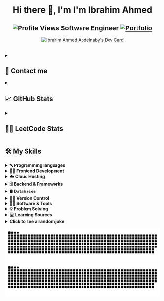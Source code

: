 <h1 align="center">Hi there 👋, I'm I'm Ibrahim Ahmed</h1>
<h2 align="center">
  <img src="https://komarev.com/ghpvc/?username=ibrahim11elian&style=for-the-badge&color=011627" alt="Profile Views" style="height:21px;">
 Software Engineer
  <a href="https://ibrahim-ahmed.netlify.app/" target="_blank">
    <img src="https://img.shields.io/badge/Portfolio-543DE0?style=for-the-badge&logo=About.me&logoColor=white" alt="Portfolio" style="height:21px;">
  </a>
</h2>

<div align="center">
  <!-- <img src="assets/coding.gif" width="40%"> -->
  <a href="https://app.daily.dev/ibrahim11ahmed"><img src="https://api.daily.dev/devcards/ce4a567f61944a2a8effdf2846c47a0b.png?r=lyz" width="400" alt="Ibrahim Ahmed Abdelnaby's Dev Card"/></a>
</div>

</br>
</br>

<details>
  <summary><h2>🤙 Contact me</h2></summary>
  <p>
    <i>You can reach out to me via</i><br>
    <a href="https://www.linkedin.com/in/ibrahim-ahmed-a8bba9196" target="_blank"><img src="https://img.shields.io/badge/linkedin-%230077B5.svg?style=for-the-badge&logo=linkedin&logoColor=white" alt="LinkedIn"></a>
    <a href="https://www.facebook.com/ibrahim11ahmed" target="_blank"><img src="https://img.shields.io/badge/Facebook-%231877F2.svg?style=for-the-badge&logo=Facebook&logoColor=white" alt="Facebook"></a>
    <a href="mailto:ibrahim11elian@gmail.com" target="_blank"><img src="https://img.shields.io/badge/Gmail-D14836?style=for-the-badge&logo=gmail&logoColor=white" alt="Gmail"></a>
    <a href="tel:+201157676284" target="_blank"><img src="https://img.shields.io/badge/WhatsApp-25D366?style=for-the-badge&logo=whatsapp&logoColor=white" alt="WhatsApp"></a>
    <a href="https://www.instagram.com/ibrahim11ahmed/" target="_blank"><img src="https://img.shields.io/badge/Instagram-%23E4405F.svg?style=for-the-badge&logo=Instagram&logoColor=white" alt="Instagram"></a>
    <a href="https://twitter.com/ibrahim11elian" target="_blank"><img src="https://img.shields.io/badge/Twitter-%231DA1F2.svg?style=for-the-badge&logo=Twitter&logoColor=white" alt="Twitter"></a>
  </p>
</details>

<details>
  <summary><h2>📈 GitHub Stats</h2></summary>
  <div align="center">
    <img src="https://streak-stats.demolab.com?user=ibrahim11elian&theme=nightowl&hide_border=true" alt="GitHub Streak" style="display: inline-block; margin-right: 20px;">
  </div>
  
  <div align="center">
    <img src="https://github-readme-stats.vercel.app/api/top-langs/?username=ibrahim11elian&theme=nightowl&hide_border=true&layout=compact&line_height=" alt="Top Languages">
  </div>

  <div align="center">
        <img src="https://github-readme-activity-graph.vercel.app/graph?username=ibrahim11elian&theme=rogue" alt="GitHub Activity Graph">
  </div>
</details>
<details>
  <summary><h2>👨‍💻 LeetCode Stats</h2></summary>
  <div align="center">
    <img src="https://leetcode.card.workers.dev/ibrahim11elian?theme=nord&font=baloo&extension=null" alt="LeetCode Stats" style="display: inline-block;">
  </div>
</details>


## 🛠️ My Skills

<details>
  <summary><strong>🔤 Programming languages</strong></summary>
  <p align="left"> 
  
  ![JavaScript](https://img.shields.io/badge/javascript-%23323330.svg?style=for-the-badge&logo=javascript&logoColor=%23F7DF1E)
  ![TypeScript](https://img.shields.io/badge/typescript-%23007ACC.svg?style=for-the-badge&logo=typescript&logoColor=white)
  ![Python](https://img.shields.io/badge/python-3670A0?style=for-the-badge&logo=python&logoColor=ffdd54)
  ![C](https://img.shields.io/badge/c-%2300599C.svg?style=for-the-badge&logo=c&logoColor=white)
  ![Java](https://img.shields.io/badge/java-%23ED8B00.svg?style=for-the-badge&logo=java&logoColor=white)
  ![C#](https://img.shields.io/badge/c%23-%23239120.svg?style=for-the-badge&logo=csharp&logoColor=white)
  
  </p>
</details>

<details>
  <summary><strong>👩‍💻 Frontend Development</strong></summary>
  <p align="left"> 
  
  ![HTML5](https://img.shields.io/badge/html5-%23E34F26.svg?style=for-the-badge&logo=html5&logoColor=white)
  ![CSS3](https://img.shields.io/badge/css3-%231572B6.svg?style=for-the-badge&logo=css3&logoColor=white)
  ![SASS](https://img.shields.io/badge/SASS-hotpink.svg?style=for-the-badge&logo=SASS&logoColor=white)
  ![Bootstrap](https://img.shields.io/badge/bootstrap-%23563D7C.svg?style=for-the-badge&logo=bootstrap&logoColor=white)
  ![React](https://img.shields.io/badge/react-%2320232a.svg?style=for-the-badge&logo=react&logoColor=%2361DAFB)
  ![Redux](https://img.shields.io/badge/redux-%23593d88.svg?style=for-the-badge&logo=redux&logoColor=white)
  ![Context-API](https://img.shields.io/badge/Context--Api-000000?style=for-the-badge&logo=react)
  ![React Router](https://img.shields.io/badge/React_Router-CA4245?style=for-the-badge&logo=react-router&logoColor=white)
  ![Vite](https://img.shields.io/badge/vite-%23646CFF.svg?style=for-the-badge&logo=vite&logoColor=white)
  
  </p>
</details>

<details>
  <summary><strong>☁️ Cloud Hosting</strong></summary>
  <p align="left">
  
  <a href="https://www.github.com"><img alt="GitHub Pages" src="https://img.shields.io/badge/GitHub%20Pages-%23327FC7.svg?style=flat&logo=github&logoColor=white"></a>
  ![Heroku](https://img.shields.io/badge/heroku-%23430098.svg?style=for-the-badge&logo=heroku&logoColor=white)
  ![Netlify](https://img.shields.io/badge/netlify-%23000000.svg?style=for-the-badge&logo=netlify&logoColor=#00C7B7)
  ![Vercel](https://img.shields.io/badge/vercel-%23000000.svg?style=for-the-badge&logo=vercel&logoColor=white)
  ![Render](https://img.shields.io/badge/Render-%46E3B7.svg?style=for-the-badge&logo=render&logoColor=white)
  
  </p>
</details>

<details>
  <summary><strong>🗄️ Backend & Frameworks</strong></summary>
  <p align="left">
  
  ![NodeJS](https://img.shields.io/badge/node.js-6DA55F?style=for-the-badge&logo=node.js&logoColor=white)
  ![Express.js](https://img.shields.io/badge/express.js-%23404d59.svg?style=for-the-badge&logo=express&logoColor=%2361DAFB)
  ![Jest](https://img.shields.io/badge/-jest-%23C21325?style=for-the-badge&logo=jest&logoColor=white)
  ![Jasmine](https://img.shields.io/badge/jasmine-%238A4182.svg?style=for-the-badge&logo=jasmine&logoColor=white)
  ![JWT](https://img.shields.io/badge/JWT-black?style=for-the-badge&logo=JSON%20web%20tokens)
  
  </p>
</details>

<details>
  <summary><strong>🛢 Databases</strong></summary>
  <p align="left">
  
  ![Postgres](https://img.shields.io/badge/postgres-%23316192.svg?style=for-the-badge&logo=postgresql&logoColor=white)
  ![MongoDB](https://img.shields.io/badge/MongoDB-%234ea94b.svg?style=for-the-badge&logo=mongodb&logoColor=white)
  
  </p>
</details>

<details>
  <summary><strong>👨‍💻 Version Control</strong></summary>
  <p align="left">
  
  ![Git](https://img.shields.io/badge/git-%23F05033.svg?style=for-the-badge&logo=git&logoColor=white)
  ![GitHub](https://img.shields.io/badge/github-%23121011.svg?style=for-the-badge&logo=github&logoColor=white)
  
  </p>
</details>

<details>
  <summary><strong>👨‍💻 Software & Tools</strong></summary>
  <p align="left">
  
  ![Markdown](https://img.shields.io/badge/markdown-%23000000.svg?style=for-the-badge&logo=markdown&logoColor=white)
  ![Windows Terminal](https://img.shields.io/badge/Windows%20Terminalt-%234D4D4D.svg?style=for-the-badge&logo=windows-terminal&logoColor=white)
  ![Visual Studio Code](https://img.shields.io/badge/Visual%20Studio%20Code-0078d7.svg?style=for-the-badge&logo=visual-studio-code&logoColor=white)
  ![CodePen](https://img.shields.io/badge/Codepen-000000?style=for-the-badge&logo=codepen&logoColor=white)
  ![Visual Studio](https://img.shields.io/badge/Visual%20Studio-5C2D91.svg?style=for-the-badge&logo=visual-studio&logoColor=white)
  ![Notion](https://img.shields.io/badge/Notion-%23000000.svg?style=for-the-badge&logo=notion&logoColor=white)
  ![Trello](https://img.shields.io/badge/Trello-%23026AA7.svg?style=for-the-badge&logo=Trello&logoColor=white)
  
  </p>
</details>

<details>
  <summary><strong>💡 Problem Solving</strong></summary>
  <p align="left">
  
  ![LeetCode](https://img.shields.io/badge/LeetCode-000000?style=for-the-badge&logo=LeetCode&logoColor=#d16c06)
  ![HackerRank](https://img.shields.io/badge/-Hackerrank-2EC866?style=for-the-badge&logo=HackerRank&logoColor=white)
  ![Codeforces](https://img.shields.io/badge/Codeforces-445f9d?style=for-the-badge&logo=Codeforces&logoColor=white)
  
  </p>
</details>

<details>
  <summary><strong>💻 Learning Sources</strong></summary>
  <p align="left">
  
  ![ChatGPT](https://img.shields.io/badge/chatGPT-74aa9c?style=for-the-badge&logo=openai&logoColor=white)
  ![MDN Web Docs](https://img.shields.io/badge/MDN_Web_Docs-black?style=for-the-badge&logo=mdnwebdocs&logoColor=white)
  ![Udacity](https://img.shields.io/badge/Udacity-grey?style=for-the-badge&logo=udacity&logoColor=15B8E6)
  ![FreeCodeCamp](https://img.shields.io/badge/Freecodecamp-%23123.svg?&style=for-the-badge&logo=freecodecamp&logoColor=green)
  ![Udemy](https://img.shields.io/badge/Udemy-A435F0?style=for-the-badge&logo=Udemy&logoColor=white)
  ![Stack Overflow](https://img.shields.io/badge/-Stackoverflow-FE7A16?style=for-the-badge&logo=stack-overflow&logoColor=white)
  ![GeeksForGeeks](https://img.shields.io/badge/GeeksforGeeks-gray?style=for-the-badge&logo=geeksforgeeks&logoColor=35914c)
  ![YouTube](https://img.shields.io/badge/YouTube-%23FF0000.svg?style=for-the-badge&logo=YouTube&logoColor=white)
  
  </p>
</details>

<details>
  <summary><strong>Click to see a random joke</strong></summary>
  <div align="center">

  ![Jokes Card](https://readme-jokes.vercel.app/api?hideBorder&bgColor=%23073b4c&textColor=%f8ee96)

  </div>
</details>


![GitHub Snake dark](https://github.com/ibrahim11elian/snk/blob/main/dist/github-snake-dark.svg#gh-dark-mode-only)
![GitHub Snake light](https://github.com/ibrahim11elian/snk/blob/main/dist/github-snake.svg#gh-light-mode-only)


